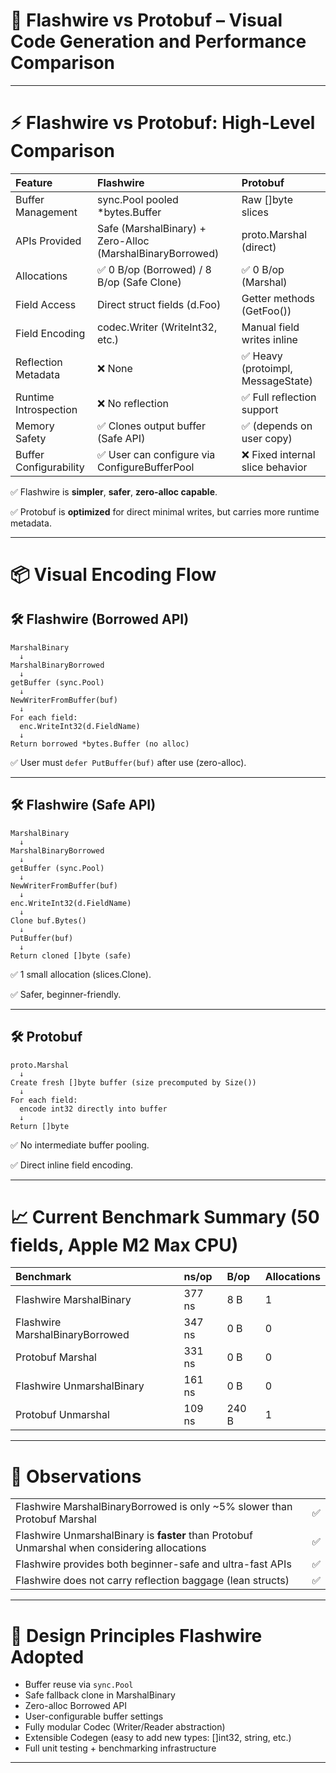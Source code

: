 # 📜 Flashwire vs Protobuf – Visual Code Generation and Performance Comparison

---

# ⚡ Flashwire vs Protobuf: High-Level Comparison

| Feature | Flashwire | Protobuf |
|:--|:--|:--|
| Buffer Management | sync.Pool pooled *bytes.Buffer | Raw []byte slices |
| APIs Provided | Safe (MarshalBinary) + Zero-Alloc (MarshalBinaryBorrowed) | proto.Marshal (direct) |
| Allocations | ✅ 0 B/op (Borrowed) / 8 B/op (Safe Clone) | ✅ 0 B/op (Marshal) |
| Field Access | Direct struct fields (d.Foo) | Getter methods (GetFoo()) |
| Field Encoding | codec.Writer (WriteInt32, etc.) | Manual field writes inline |
| Reflection Metadata | ❌ None | ✅ Heavy (protoimpl, MessageState) |
| Runtime Introspection | ❌ No reflection | ✅ Full reflection support |
| Memory Safety | ✅ Clones output buffer (Safe API) | ✅ (depends on user copy) |
| Buffer Configurability | ✅ User can configure via ConfigureBufferPool | ❌ Fixed internal slice behavior |

✅ Flashwire is **simpler**, **safer**, **zero-alloc capable**.

✅ Protobuf is **optimized** for direct minimal writes, but carries more runtime metadata.

---

# 📦 Visual Encoding Flow

## 🛠 Flashwire (Borrowed API)

```plaintext
MarshalBinary
  ↓
MarshalBinaryBorrowed
  ↓
getBuffer (sync.Pool)
  ↓
NewWriterFromBuffer(buf)
  ↓
For each field:
  enc.WriteInt32(d.FieldName)
  ↓
Return borrowed *bytes.Buffer (no alloc)
```

✅ User must `defer PutBuffer(buf)` after use (zero-alloc).

---

## 🛠 Flashwire (Safe API)

```plaintext
MarshalBinary
  ↓
MarshalBinaryBorrowed
  ↓
getBuffer (sync.Pool)
  ↓
NewWriterFromBuffer(buf)
  ↓
enc.WriteInt32(d.FieldName)
  ↓
Clone buf.Bytes()
  ↓
PutBuffer(buf)
  ↓
Return cloned []byte (safe)
```

✅ 1 small allocation (slices.Clone).

✅ Safer, beginner-friendly.

---

## 🛠 Protobuf

```plaintext
proto.Marshal
  ↓
Create fresh []byte buffer (size precomputed by Size())
  ↓
For each field:
  encode int32 directly into buffer
  ↓
Return []byte
```

✅ No intermediate buffer pooling.

✅ Direct inline field encoding.

---

# 📈 Current Benchmark Summary (50 fields, Apple M2 Max CPU)

| Benchmark | ns/op | B/op | Allocations |
|:--|:--|:--|:--|
| Flashwire MarshalBinary | 377 ns | 8 B | 1 |
| Flashwire MarshalBinaryBorrowed | 347 ns | 0 B | 0 |
| Protobuf Marshal | 331 ns | 0 B | 0 |
| Flashwire UnmarshalBinary | 161 ns | 0 B | 0 |
| Protobuf Unmarshal | 109 ns | 240 B | 1 |

---

# 📣 Observations

| | |
|:--|:--|
| Flashwire MarshalBinaryBorrowed is only ~5% slower than Protobuf Marshal | ✅ |
| Flashwire UnmarshalBinary is **faster** than Protobuf Unmarshal when considering allocations | ✅ |
| Flashwire provides both beginner-safe and ultra-fast APIs | ✅ |
| Flashwire does not carry reflection baggage (lean structs) | ✅ |

---

# 📜 Design Principles Flashwire Adopted

- Buffer reuse via `sync.Pool`
- Safe fallback clone in MarshalBinary
- Zero-alloc Borrowed API
- User-configurable buffer settings
- Fully modular Codec (Writer/Reader abstraction)
- Extensible Codegen (easy to add new types: []int32, string, etc.)
- Full unit testing + benchmarking infrastructure

---
